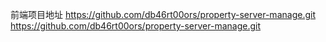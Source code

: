前端项目地址
https://github.com/db46rt00ors/property-server-manage.git
https://github.com/db46rt00ors/property-server-manage.git
